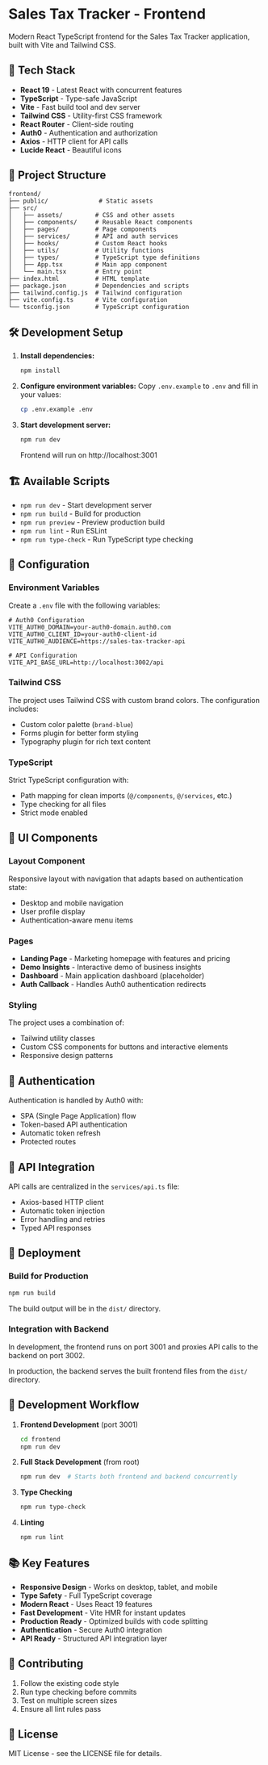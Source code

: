 # Sales Tax Tracker - Frontend

Modern React TypeScript frontend for the Sales Tax Tracker application, built with Vite and Tailwind CSS.

## 🚀 Tech Stack

- **React 19** - Latest React with concurrent features
- **TypeScript** - Type-safe JavaScript
- **Vite** - Fast build tool and dev server
- **Tailwind CSS** - Utility-first CSS framework
- **React Router** - Client-side routing
- **Auth0** - Authentication and authorization
- **Axios** - HTTP client for API calls
- **Lucide React** - Beautiful icons

## 📁 Project Structure

```
frontend/
├── public/              # Static assets
├── src/
│   ├── assets/         # CSS and other assets
│   ├── components/     # Reusable React components
│   ├── pages/          # Page components
│   ├── services/       # API and auth services
│   ├── hooks/          # Custom React hooks
│   ├── utils/          # Utility functions
│   ├── types/          # TypeScript type definitions
│   ├── App.tsx         # Main app component
│   └── main.tsx        # Entry point
├── index.html          # HTML template
├── package.json        # Dependencies and scripts
├── tailwind.config.js  # Tailwind configuration
├── vite.config.ts      # Vite configuration
└── tsconfig.json       # TypeScript configuration
```

## 🛠️ Development Setup

1. **Install dependencies:**
   ```bash
   npm install
   ```

2. **Configure environment variables:**
   Copy `.env.example` to `.env` and fill in your values:
   ```bash
   cp .env.example .env
   ```

3. **Start development server:**
   ```bash
   npm run dev
   ```
   
   Frontend will run on http://localhost:3001

## 🏗️ Available Scripts

- `npm run dev` - Start development server
- `npm run build` - Build for production
- `npm run preview` - Preview production build
- `npm run lint` - Run ESLint
- `npm run type-check` - Run TypeScript type checking

## 🔧 Configuration

### Environment Variables

Create a `.env` file with the following variables:

```env
# Auth0 Configuration
VITE_AUTH0_DOMAIN=your-auth0-domain.auth0.com
VITE_AUTH0_CLIENT_ID=your-auth0-client-id
VITE_AUTH0_AUDIENCE=https://sales-tax-tracker-api

# API Configuration
VITE_API_BASE_URL=http://localhost:3002/api
```

### Tailwind CSS

The project uses Tailwind CSS with custom brand colors. The configuration includes:

- Custom color palette (`brand-blue`)
- Forms plugin for better form styling
- Typography plugin for rich text content

### TypeScript

Strict TypeScript configuration with:

- Path mapping for clean imports (`@/components`, `@/services`, etc.)
- Type checking for all files
- Strict mode enabled

## 🎨 UI Components

### Layout Component

Responsive layout with navigation that adapts based on authentication state:

- Desktop and mobile navigation
- User profile display
- Authentication-aware menu items

### Pages

- **Landing Page** - Marketing homepage with features and pricing
- **Demo Insights** - Interactive demo of business insights
- **Dashboard** - Main application dashboard (placeholder)
- **Auth Callback** - Handles Auth0 authentication redirects

### Styling

The project uses a combination of:

- Tailwind utility classes
- Custom CSS components for buttons and interactive elements
- Responsive design patterns

## 🔐 Authentication

Authentication is handled by Auth0 with:

- SPA (Single Page Application) flow
- Token-based API authentication
- Automatic token refresh
- Protected routes

## 📡 API Integration

API calls are centralized in the `services/api.ts` file:

- Axios-based HTTP client
- Automatic token injection
- Error handling and retries
- Typed API responses

## 🚀 Deployment

### Build for Production

```bash
npm run build
```

The build output will be in the `dist/` directory.

### Integration with Backend

In development, the frontend runs on port 3001 and proxies API calls to the backend on port 3002.

In production, the backend serves the built frontend files from the `dist/` directory.

## 🔄 Development Workflow

1. **Frontend Development** (port 3001)
   ```bash
   cd frontend
   npm run dev
   ```

2. **Full Stack Development** (from root)
   ```bash
   npm run dev  # Starts both frontend and backend concurrently
   ```

3. **Type Checking**
   ```bash
   npm run type-check
   ```

4. **Linting**
   ```bash
   npm run lint
   ```

## 📚 Key Features

- **Responsive Design** - Works on desktop, tablet, and mobile
- **Type Safety** - Full TypeScript coverage
- **Modern React** - Uses React 19 features
- **Fast Development** - Vite HMR for instant updates
- **Production Ready** - Optimized builds with code splitting
- **Authentication** - Secure Auth0 integration
- **API Ready** - Structured API integration layer

## 🤝 Contributing

1. Follow the existing code style
2. Run type checking before commits
3. Test on multiple screen sizes
4. Ensure all lint rules pass

## 📄 License

MIT License - see the LICENSE file for details.
